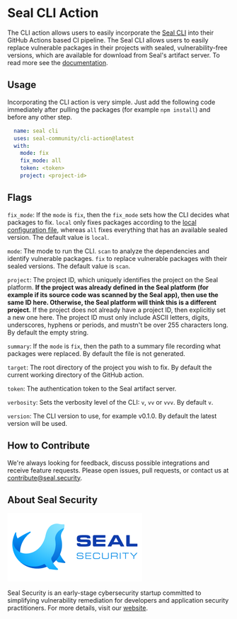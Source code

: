 # Seal CLI Action

The CLI action allows users to easily incorporate the [Seal CLI](https://github.com/seal-community/cli) into their GitHub Actions based CI pipeline.
The Seal CLI allows users to easily replace vulnerable packages in their projects with sealed, vulnerability-free versions, which are available for download from Seal's artifact server. To read more see the [documentation](https://docs.sealsecurity.io/fundamentals/cli).

## Usage
Incorporating the CLI action is very simple. Just add the following code immediately after pulling the packages (for example `npm install`) and before any other step.
```yml
  name: seal cli
  uses: seal-community/cli-action@latest
  with:
    mode: fix
    fix_mode: all
    token: <token>
    project: <project-id>
```

## Flags
`fix_mode`: If the `mode` is `fix`, then the `fix_mode` sets how the CLI decides what packages to fix. `local` only fixes packages according to the [local configuration file](https://docs.sealsecurity.io/fundamentals/cli/fixing-specific-packages), whereas `all` fixes everything that has an available sealed version. The default value is `local`.

`mode`: The mode to run the CLI. `scan` to analyze the dependencies and identify vulnerable packages. `fix` to replace vulnerable packages with their sealed versions. The default value is `scan`.

`project`: The project ID, which uniquely identifies the project on the Seal platform. **If the project was already defined in the Seal platform (for example if its source code was scanned by the Seal app), then use the same ID here. Otherwise, the Seal platform will think this is a different project.** If the project does not already have a project ID, then explicitiy set a new one here. The project ID must only include ASCII letters, digits, underscores, hyphens or periods, and mustn't be over 255 characters long. By default the empty string.

`summary`: If the `mode` is `fix`, then the path to a summary file recording what packages were replaced. By default the file is not generated.

`target`: The root directory of the project you wish to fix. By default the current working directory of the GitHub action.

`token`: The authentication token to the Seal artifact server.

`verbosity`: Sets the verbosity level of the CLI: `v`, `vv` or `vvv`. By default `v`.

`version`: The CLI version to use, for example v0.1.0. By default the latest version will be used.

## How to Contribute
We're always looking for feedback, discuss possible integrations and receive feature requests.
Please open issues, pull requests, or contact us at [contribute@seal.security](mailto:contribute@seal.security).

## About Seal Security

![Seal Security Logo](docs/assets/logo.png)

Seal Security is an early-stage cybersecurity startup committed to simplifying vulnerability remediation for developers and application security practitioners. For more details, visit our [website](https://seal.security).
